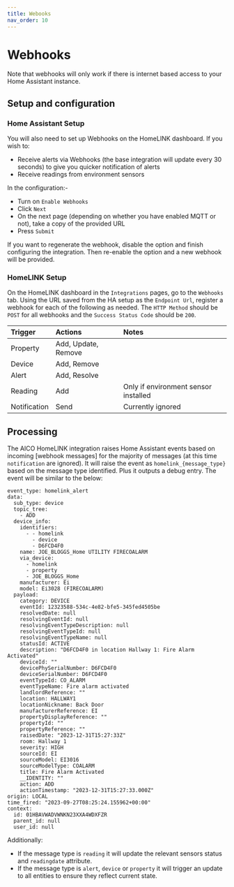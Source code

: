 ```yaml
---
title: Webooks
nav_order: 10
---
```


# Webhooks

Note that webhooks will only work if there is internet based access to your Home Assistant instance.

## Setup and configuration

### Home Assistant Setup
You will also need to set up Webhooks on the HomeLINK dashboard. If you wish to:
* Receive alerts via Webhooks (the base integration will update every 30 seconds) to give you quicker notification of alerts
* Receive readings from environment sensors 

In the configuration:-
* Turn on `Enable Webhooks`
* Click `Next`
* On the next page (depending on whether you have enabled MQTT or not), take a copy of the provided URL
* Press `Submit`

If you want to regenerate the webhook, disable the option and finish configuring the integration. Then re-enable the option and a new webhook will be provided.

### HomeLINK Setup

On the HomeLINK dashboard in the `Integrations` pages, go to the `Webhooks` tab. Using the URL saved from the HA setup as the `Endpoint Url`, register a webhook for each of the following as needed. The `HTTP Method` should be `POST` for all webhooks and the `Success Status Code` should be `200`.

| **Trigger**  | **Actions**         | **Notes**    |
|:-------------|:--------------------|:-------------|
| Property     | Add, Update, Remove |              |
| Device       | Add, Remove         |              |
| Alert        | Add, Resolve        |              |
| Reading      | Add                 | Only if environment sensor installed |
| Notification | Send                | Currently ignored |


## Processing

The AICO HomeLINK integration raises Home Assistant events based on incoming [webhook messages] for the majority of messages (at this time `notification` are ignored). It will raise the event as `homelink_{message_type}` based on the message type identified. Plus it outputs a debug entry. The event will be similar to the below:

```
event_type: homelink_alert
data:
  sub_type: device
  topic_tree:
    - ADD
  device_info:
    identifiers:
      - - homelink
        - device
        - D6FCD4F0
    name: JOE_BLOGGS_Home UTILITY FIRECOALARM
    via_device:
      - homelink
      - property
      - JOE_BLOGGS_Home
    manufacturer: Ei
    model: Ei3028 (FIRECOALARM)
  payload:
    category: DEVICE
    eventId: 12323588-534c-4e82-bfe5-345fed4505be
    resolvedDate: null
    resolvingEventId: null
    resolvingEventTypeDescription: null
    resolvingEventTypeId: null
    resolvingEventTypeName: null
    statusId: ACTIVE
    description: "D6FCD4F0 in location Hallway 1: Fire Alarm Activated"
    deviceId: ""
    devicePhySerialNumber: D6FCD4F0
    deviceSerialNumber: D6FCD4F0
    eventTypeId: CO_ALARM
    eventTypeName: Fire alarm activated
    landlordReference: ""
    location: HALLWAY1
    locationNickname: Back Door
    manufacturerReference: EI
    propertyDisplayReference: ""
    propertyId: ""
    propertyReference: ""
    raisedDate: "2023-12-31T15:27:33Z"
    room: Hallway 1
    severity: HIGH
    sourceId: EI
    sourceModel: EI3016
    sourceModelType: COALARM
    title: Fire Alarm Activated
    __IDENTITY: ""
    action: ADD
    actionTimestamp: "2023-12-31T15:27:33.000Z"
origin: LOCAL
time_fired: "2023-09-27T08:25:24.155962+00:00"
context:
  id: 01HBAVWADVWNKN23XXA4WDXFZR
  parent_id: null
  user_id: null
```

Additionally:
* If the message type is `reading` it will update the relevant sensors status and `readingdate` attribute.
* If the message type is `alert`, `device` or `property` it will trigger an update to all entities to ensure they reflect current state.
